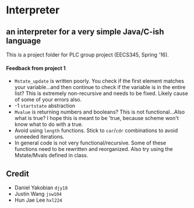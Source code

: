 # Interpreter
## an interpreter for a very simple Java/C-ish language

This is a project folder for PLC group project (EECS345, Spring '16).

#### Feedback from project 1
- `Mstate_update` is written poorly. You check if the first element matches your variable...and then continue to check if the variable is in the entire list? This is extremely non-recursive and needs to be fixed. Likely cause of some of your errors also.
- -1 `startstate` abstraction
- `Mvalue` is returning numbers and booleans? This is not functional...Also what is true? I hope this is meant to be 'true, because scheme won't know what to do with a true. 
- Avoid using `length` functions. Stick to `car`/`cdr` combinations to avoid unneeded iterations.
- In general code is not very functional/recursive. Some of these functions need to be rewritten and reorganized. Also try using the Mstate/Mvals defined in class.

## Credit
- Daniel Yakobian `djy18`
- Justin Wang `jsw104`
- Hun Jae Lee `hxl224`
